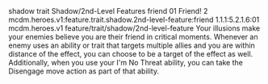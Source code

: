 <ability>
  <metadata>
    <class>shadow</class>
    <feature_type>trait</feature_type>
    <file_dpath>Shadow/2nd-Level Features</file_dpath>
    <item_id>friend</item_id>
    <item_index>01</item_index>
    <item_name>Friend!</item_name>
    <level>2</level>
    <scc>mcdm.heroes.v1:feature.trait.shadow.2nd-level-feature:friend</scc>
    <scdc>1.1.1:5.2.1.6:01</scdc>
    <source>mcdm.heroes.v1</source>
    <type>feature/trait/shadow/2nd-level-feature</type>
  </metadata>
  <effects>
    <effect type="mundane">Your illusions make your enemies believe you are their friend in critical moments. Whenever an enemy uses an ability or trait that targets multiple allies and you are within distance of the effect, you can choose to be a target of the effect as well.
Additionally, when you use your I&apos;m No Threat ability, you can take the Disengage move action as part of that ability.</effect>
  </effects>
</ability>
